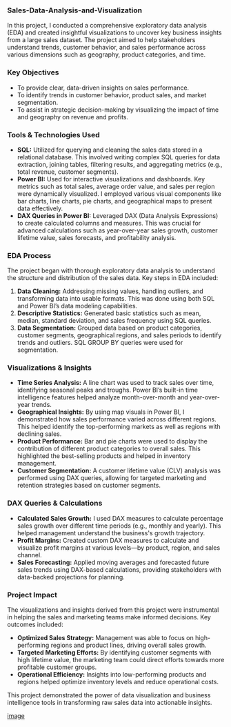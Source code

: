 ### **Sales-Data-Analysis-and-Visualization**

In this project, I conducted a comprehensive exploratory data analysis (EDA) and created insightful visualizations to uncover key business insights from a large sales dataset. The project aimed to help stakeholders understand trends, customer behavior, and sales performance across various dimensions such as geography, product categories, and time.

### **Key Objectives**
- To provide clear, data-driven insights on sales performance.
- To identify trends in customer behavior, product sales, and market segmentation.
- To assist in strategic decision-making by visualizing the impact of time and geography on revenue and profits.

### **Tools & Technologies Used**
- **SQL:** Utilized for querying and cleaning the sales data stored in a relational database. This involved writing complex SQL queries for data extraction, joining tables, filtering results, and aggregating metrics (e.g., total revenue, customer segments).
- **Power BI:** Used for interactive visualizations and dashboards. Key metrics such as total sales, average order value, and sales per region were dynamically visualized. I employed various visual components like bar charts, line charts, pie charts, and geographical maps to present data effectively.
- **DAX Queries in Power BI:** Leveraged DAX (Data Analysis Expressions) to create calculated columns and measures. This was crucial for advanced calculations such as year-over-year sales growth, customer lifetime value, sales forecasts, and profitability analysis.
  
### **EDA Process**
The project began with thorough exploratory data analysis to understand the structure and distribution of the sales data. Key steps in EDA included:
1. **Data Cleaning:** Addressing missing values, handling outliers, and transforming data into usable formats. This was done using both SQL and Power BI’s data modeling capabilities.
2. **Descriptive Statistics:** Generated basic statistics such as mean, median, standard deviation, and sales frequency using SQL queries.
3. **Data Segmentation:** Grouped data based on product categories, customer segments, geographical regions, and sales periods to identify trends and outliers. SQL GROUP BY queries were used for segmentation.

### **Visualizations & Insights**
- **Time Series Analysis:** A line chart was used to track sales over time, identifying seasonal peaks and troughs. Power BI’s built-in time intelligence features helped analyze month-over-month and year-over-year trends.
- **Geographical Insights:** By using map visuals in Power BI, I demonstrated how sales performance varied across different regions. This helped identify the top-performing markets as well as regions with declining sales.
- **Product Performance:** Bar and pie charts were used to display the contribution of different product categories to overall sales. This highlighted the best-selling products and helped in inventory management.
- **Customer Segmentation:** A customer lifetime value (CLV) analysis was performed using DAX queries, allowing for targeted marketing and retention strategies based on customer segments.

### **DAX Queries & Calculations**
- **Calculated Sales Growth:** I used DAX measures to calculate percentage sales growth over different time periods (e.g., monthly and yearly). This helped management understand the business's growth trajectory.
- **Profit Margins:** Created custom DAX measures to calculate and visualize profit margins at various levels—by product, region, and sales channel.
- **Sales Forecasting:** Applied moving averages and forecasted future sales trends using DAX-based calculations, providing stakeholders with data-backed projections for planning.

### **Project Impact**
The visualizations and insights derived from this project were instrumental in helping the sales and marketing teams make informed decisions. Key outcomes included:
- **Optimized Sales Strategy:** Management was able to focus on high-performing regions and product lines, driving overall sales growth.
- **Targeted Marketing Efforts:** By identifying customer segments with high lifetime value, the marketing team could direct efforts towards more profitable customer groups.
- **Operational Efficiency:** Insights into low-performing products and regions helped optimize inventory levels and reduce operational costs.

This project demonstrated the power of data visualization and business intelligence tools in transforming raw sales data into actionable insights.

[image](https://github.com/user-attachments/assets/f5869741-7ac3-407f-822c-b76564e9a6ee)

